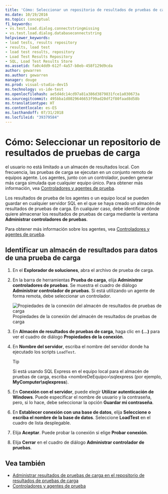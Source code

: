 ```yaml
---
title: 'Cómo: Seleccionar un repositorio de resultados de pruebas de carga en Visual Studio'
ms.date: 10/19/2016
ms.topic: conceptual
f1_keywords:
- vs.test.load.dialog.connectstringmissing
- vs.test.load.dialog.databaseconnectstring
helpviewer_keywords:
- load tests, results repository
- results, load test
- load test results, repository
- Load Test Results Repository
- SQL, Load Test Results Store
ms.assetid: fa0c4dd9-612f-4a57-b8eb-458f129d9cda
author: gewarren
ms.author: gewarren
manager: douge
ms.prod: visual-studio-dev15
ms.technology: vs-ide-test
ms.openlocfilehash: ae5d4dc14cd97a81a386d3879831fce1a030673a
ms.sourcegitcommit: 495bba1d8029646653f99ad20df2f80faad8d58b
ms.translationtype: HT
ms.contentlocale: es-ES
ms.lasthandoff: 07/31/2018
ms.locfileid: "39379584"
---
```

# <a name="how-to-select-a-load-test-results-repository"></a>Cómo: Seleccionar un repositorio de resultados de pruebas de carga

el usuario no está limitado a un almacén de resultados local. Con frecuencia, las pruebas de carga se ejecutan en un conjunto remoto de equipos agente. Los agentes, junto con un controlador, pueden generar más carga simulada que cualquier equipo único. Para obtener más información, vea [Controladores y agentes de prueba](configure-test-agents-and-controllers-for-load-tests.md).

Los resultados de prueba de los agentes o un equipo local se pueden guardar en cualquier servidor SQL en el que se haya creado un almacén de resultados de pruebas de carga. En cualquier caso, debe identificar dónde quiere almacenar los resultados de pruebas de carga mediante la ventana **Administrar controladores de pruebas**.

Para obtener más información sobre los agentes, vea [Controladores y agentes de prueba](configure-test-agents-and-controllers-for-load-tests.md).

## <a name="identify-a-results-store-for-load-test-data"></a>Identificar un almacén de resultados para datos de una prueba de carga

1.  En el **Explorador de soluciones**, abra el archivo de prueba de carga.

2.  En la barra de herramientas **Prueba de carga**, elija **Administrar controladores de pruebas**. Se muestra el cuadro de diálogo **Administrar controlador de pruebas**. Si está utilizando un agente de forma remota, debe seleccionar un controlador.

     ![Propiedades de la conexión del almacén de resultados de pruebas de carga](../test/media/loadtestconnectionproperties.png) Propiedades de la conexión del almacén de resultados de pruebas de carga

3.  En **Almacén de resultados de pruebas de carga**, haga clic en **(…)** para ver el cuadro de diálogo **Propiedades de la conexión**.

4.  En **Nombre del servidor**, escriba el nombre del servidor donde ha ejecutado los scripts `LoadTest`.

    > [!TIP]
    > Si está usando SQL Express en el equipo local para el almacén de pruebas de carga, escriba \<nombreDeEquipo>\sqlexpress (por ejemplo, **MyComputer\sqlexpress**).

5.  En **Conexión con el servidor**, puede elegir **Utilizar autenticación de Windows**. Puede especificar el nombre de usuario y la contraseña, pero, si lo hace, debe seleccionar la opción **Guardar mi contraseña**.

6.  En **Establecer conexión con una base de datos**, elija **Seleccione o escriba el nombre de la base de datos**. Seleccione **LoadTest** en el cuadro de lista desplegable.

7.  Elija **Aceptar**. Puede probar la conexión si elige **Probar conexión**.

8.  Elija **Cerrar** en el cuadro de diálogo **Administrar controlador de pruebas**.

## <a name="see-also"></a>Vea también

- [Administrar resultados de pruebas de carga en el repositorio de resultados de pruebas de carga](../test/manage-load-test-results-in-the-load-test-results-repository.md)
- [Controladores y agentes de prueba](configure-test-agents-and-controllers-for-load-tests.md)